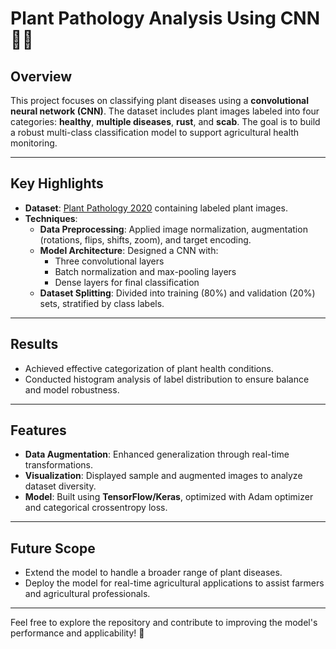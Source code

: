 # Plant Pathology Analysis Using CNN 🌿🧬

## Overview  
This project focuses on classifying plant diseases using a **convolutional neural network (CNN)**. The dataset includes plant images labeled into four categories: **healthy**, **multiple diseases**, **rust**, and **scab**. The goal is to build a robust multi-class classification model to support agricultural health monitoring.

---

## Key Highlights  
- **Dataset**: [Plant Pathology 2020](https://www.kaggle.com/c/plant-pathology-2020-fgvc7/data) containing labeled plant images.  
- **Techniques**:  
  - **Data Preprocessing**: Applied image normalization, augmentation (rotations, flips, shifts, zoom), and target encoding.  
  - **Model Architecture**: Designed a CNN with:  
    - Three convolutional layers  
    - Batch normalization and max-pooling layers  
    - Dense layers for final classification  
  - **Dataset Splitting**: Divided into training (80%) and validation (20%) sets, stratified by class labels.

---

## Results  
- Achieved effective categorization of plant health conditions.  
- Conducted histogram analysis of label distribution to ensure balance and model robustness.  

---

## Features  
- **Data Augmentation**: Enhanced generalization through real-time transformations.  
- **Visualization**: Displayed sample and augmented images to analyze dataset diversity.  
- **Model**: Built using **TensorFlow/Keras**, optimized with Adam optimizer and categorical crossentropy loss.  

---

## Future Scope  
- Extend the model to handle a broader range of plant diseases.  
- Deploy the model for real-time agricultural applications to assist farmers and agricultural professionals.

---

Feel free to explore the repository and contribute to improving the model's performance and applicability! 🌱
